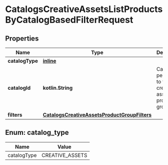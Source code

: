 
# CatalogsCreativeAssetsListProductsByCatalogBasedFilterRequest

## Properties
| Name | Type | Description | Notes |
| ------------ | ------------- | ------------- | ------------- |
| **catalogType** | [**inline**](#CatalogType) |  |  |
| **catalogId** | **kotlin.String** | Catalog id pertaining to the creative assets product group. |  |
| **filters** | [**CatalogsCreativeAssetsProductGroupFilters**](CatalogsCreativeAssetsProductGroupFilters.md) |  |  |


<a id="CatalogType"></a>
## Enum: catalog_type
| Name | Value |
| ---- | ----- |
| catalogType | CREATIVE_ASSETS |



